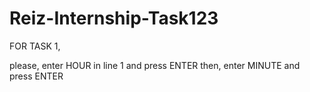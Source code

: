 # Reiz-Internship-Task123

FOR TASK 1,

please, enter HOUR in line 1 and press ENTER
then,   enter MINUTE and press ENTER

